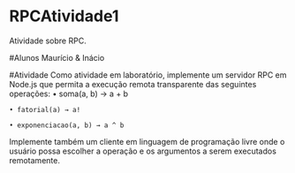 # RPCAtividade1
 Atividade sobre RPC.

#Alunos
 Maurício & Inácio

#Atividade
 Como atividade em laboratório, implemente um servidor RPC em Node.js que permita a execução remota transparente das seguintes operações:
	• soma(a, b) → a + b
	
	• fatorial(a) → a!
	
	• exponenciacao(a, b) → a ^ b

Implemente também um cliente em linguagem de programação livre onde o usuário possa escolher a operação e os argumentos a serem executados remotamente.
